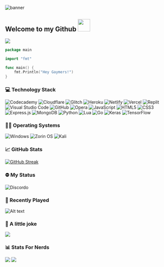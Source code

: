![banner](https://user-images.githubusercontent.com/75091300/171913307-8f144c33-7e77-42e0-a9b6-393a6ec87446.png)


## Welcome to my Github <img src="https://user-images.githubusercontent.com/75091300/171720051-a0cd300d-3d13-4d3b-9b7c-58db14021003.gif" height="40px" width="40px">
<a href="https://discord.com/users/958141688214343770"><img src="https://img.shields.io/badge/Discord-%237289DA.svg?style=for-the-badge&logo=discord&logoColor=white"></img></a>

```go
package main

import "fmt"

func main() {
    fmt.Println("Hey Gaymers!")
}
```

### 💻 Technology Stack

![Codecademy](https://img.shields.io/badge/Codecademy-FFF0E5?style=for-the-badge&logo=codecademy&logoColor=1F243A)
![Cloudflare](https://img.shields.io/badge/Cloudflare-F38020?style=for-the-badge&logo=Cloudflare&logoColor=white)
![Glitch](https://img.shields.io/badge/glitch-%233333FF.svg?style=for-the-badge&logo=glitch&logoColor=white)
![Heroku](https://img.shields.io/badge/heroku-%23430098.svg?style=for-the-badge&logo=heroku&logoColor=white)
![Netlify](https://img.shields.io/badge/netlify-%23000000.svg?style=for-the-badge&logo=netlify&logoColor=#00C7B7)
![Vercel](https://img.shields.io/badge/vercel-%23000000.svg?style=for-the-badge&logo=vercel&logoColor=white)
![Replit](https://img.shields.io/badge/Replit-DD1200?style=for-the-badge&logo=Replit&logoColor=white)
![Visual Studio Code](https://img.shields.io/badge/Visual%20Studio%20Code-0078d7.svg?style=for-the-badge&logo=visual-studio-code&logoColor=white)
![GitHub](https://img.shields.io/badge/github-%23121011.svg?style=for-the-badge&logo=github&logoColor=white)
![Opera](https://img.shields.io/badge/Opera-FF1B2D?style=for-the-badge&logo=Opera&logoColor=white)
![JavaScript](https://img.shields.io/badge/javascript-%23323330.svg?style=for-the-badge&logo=javascript&logoColor=%23F7DF1E)
![HTML5](https://img.shields.io/badge/html5-%23E34F26.svg?style=for-the-badge&logo=html5&logoColor=white)
![CSS3](https://img.shields.io/badge/css3-%231572B6.svg?style=for-the-badge&logo=css3&logoColor=white)
![Express.js](https://img.shields.io/badge/express.js-%23404d59.svg?style=for-the-badge&logo=express&logoColor=%2361DAFB)
![MongoDB](https://img.shields.io/badge/MongoDB-%234ea94b.svg?style=for-the-badge&logo=mongodb&logoColor=white)
![Python](https://img.shields.io/badge/python-3670A0?style=for-the-badge&logo=python&logoColor=ffdd54)
![Lua](https://img.shields.io/badge/lua-%232C2D72.svg?style=for-the-badge&logo=lua&logoColor=white)
![Go](https://img.shields.io/badge/go-%2300ADD8.svg?style=for-the-badge&logo=go&logoColor=white)
![Keras](https://img.shields.io/badge/Keras-%23D00000.svg?style=for-the-badge&logo=Keras&logoColor=white)
![TensorFlow](https://img.shields.io/badge/TensorFlow-%23FF6F00.svg?style=for-the-badge&logo=TensorFlow&logoColor=white)

### 👨‍🚀 Operating Systems

![Windows](https://img.shields.io/badge/Windows-0078D6?style=for-the-badge&logo=windows&logoColor=white)
![Zorin OS](https://img.shields.io/badge/-Zorin%20OS-%2310AAEB?style=for-the-badge&logo=zorin&logoColor=white)
![Kali](https://img.shields.io/badge/Kali-268BEE?style=for-the-badge&logo=kalilinux&logoColor=white)


### 📈 GitHub Stats

[![GitHub Streak](http://github-readme-streak-stats.herokuapp.com?user=Mewzax&theme=github-dark-blue)](https://git.io/streak-stats)

### ⛔ My Status


![Discordo](https://lanyard-profile-readme.vercel.app/api/958141688214343770)

### 🎸 Recently Played

![Alt text](https://spotify-recently-played-readme.vercel.app/api?user=31fkjtcumrwpc5sefz2su2ulm2yy&count=1)


### 🙊 A little joke

![](https://readme-jokes.vercel.app/api?bgColor=%230d1117&qColor=%23fcfcfc&aColor=%231e68db&borderColor=%23fcfcfc)

### 📊 Stats For Nerds

![](https://komarev.com/ghpvc/?username=Mewzax&color=blue&style=for-the-badge)
![](https://img.shields.io/github/stars/Mewzax?style=for-the-badge&?affiliations=OWNER%2CCOLLABORATOR)

